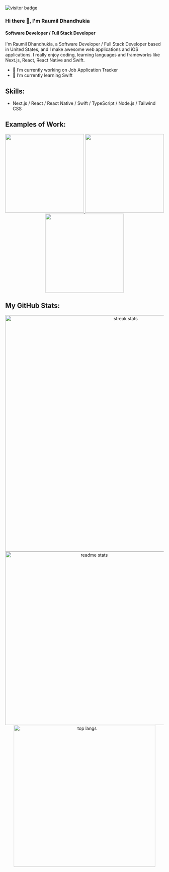 ![visitor badge](https://visitor-badge.lithub.cc/badge?page_id=raumildhandhukia.visitor-badge&left_color=red&right_color=green&left_text=Views)

### Hi there 👋, I'm Raumil Dhandhukia
#### Software Developer / Full Stack Developer
I'm Raumil Dhandhukia, a Software Developer / Full Stack Developer based in United States, and I make awesome web applications and iOS applications. I really enjoy coding, learning languages and frameworks like Next.js, React, React Native and Swift.

- 🔭 I’m currently working on Job Application Tracker 
- 🌱 I’m currently learning Swift

## Skills: 
- Next.js / React / React Native / Swift  / TypeScript / Node.js / Tailwind CSS

## Examples of Work:

<div align="center">
<a href="https://nextnotes-omega.vercel.app/" >
 <img src="https://github.com/raumildhandhukia/raumildhandhukia/assets/72497060/0d2c0bea-e843-4419-83fc-a625ab806615" width="250">
</a>
<a href="https://raumild.com" >
 <img src="https://github.com/raumildhandhukia/raumildhandhukia/assets/72497060/9cd6828c-4896-4b25-9846-23d9db6e683d" width="250">
 </a>
 <a href="(https://simmer.io/@raumild/day-z-survival)">
 <img src="https://github.com/raumildhandhukia/raumildhandhukia/assets/72497060/4a2bca57-6e21-45fe-8f02-77f6fb3f3a56" width="250">
  </a>
  </div>

  ## My GitHub Stats:

 <div align=center>
  <img width=750 src="https://github-readme-streak-stats-salesp07.vercel.app/?user=raumildhandhukia&count_private=true&theme=react&border_radius=10" alt="streak stats"/>
   <br/>
  <img width=550 src="https://github-readme-stats-salesp07.vercel.app/api?username=raumildhandhukia&count_private=true&show_icons=true&theme=react&rank_icon=github&border_radius=10" alt="readme stats" />
  <br/>
  <img width=450 align="center" src="https://github-readme-stats-salesp07.vercel.app/api/top-langs/?username=raumildhandhukia&hide=ShaderLab,HLSL&langs_count=8&layout=compact&theme=react&border_radius=10&size_weight=0.5&count_weight=0.5&exclude_repo=github-readme-stats" alt="top langs" />
</div>


